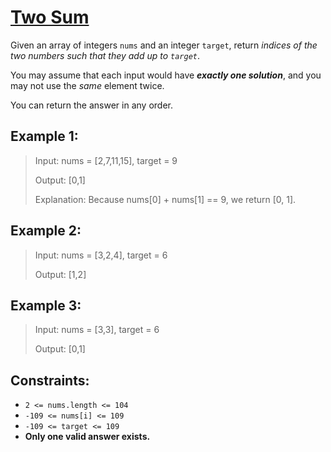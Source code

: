 # [Two Sum](https://leetcode.com/problems/two-sum/description/)

Given an array of integers `nums` and an integer `target`, return *indices of the two numbers such that they add up to `target`*.

You may assume that each input would have ***exactly one solution***, and you may not use the *same* element twice.

You can return the answer in any order.

## Example 1:
> Input: nums = [2,7,11,15], target = 9
>
> Output: [0,1]
>
> Explanation: Because nums[0] + nums[1] == 9, we return [0, 1].

## Example 2:
> Input: nums = [3,2,4], target = 6
>
> Output: [1,2]

## Example 3:
> Input: nums = [3,3], target = 6
>
> Output: [0,1]

## Constraints:
- `2 <= nums.length <= 104`
- `-109 <= nums[i] <= 109`
- `-109 <= target <= 109`
- **Only one valid answer exists.**
